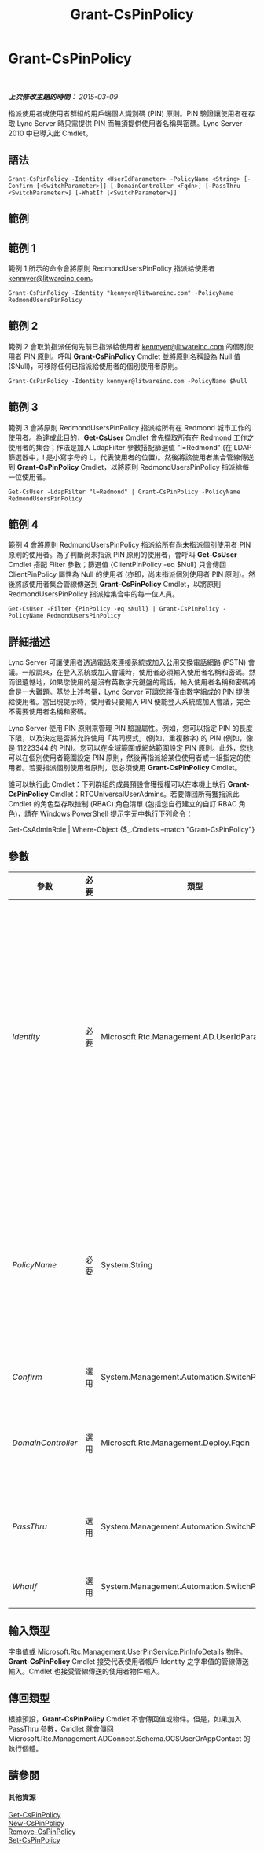 ﻿---
title: Grant-CsPinPolicy
TOCTitle: Grant-CsPinPolicy
ms:assetid: ce5f610b-117b-46b3-ad06-0e93f5b7a4de
ms:mtpsurl: https://technet.microsoft.com/zh-tw/library/Gg398871(v=OCS.15)
ms:contentKeyID: 49292353
ms.date: 08/10/2015
mtps_version: v=OCS.15
ms.translationtype: HT
---

# Grant-CsPinPolicy

 

_**上次修改主題的時間：** 2015-03-09_

指派使用者或使用者群組的用戶端個人識別碼 (PIN) 原則。PIN 驗證讓使用者在存取 Lync Server 時只需提供 PIN 而無須提供使用者名稱與密碼。Lync Server 2010 中已導入此 Cmdlet。

## 語法

    Grant-CsPinPolicy -Identity <UserIdParameter> -PolicyName <String> [-Confirm [<SwitchParameter>]] [-DomainController <Fqdn>] [-PassThru <SwitchParameter>] [-WhatIf [<SwitchParameter>]]

## 範例

## 範例 1

範例 1 所示的命令會將原則 RedmondUsersPinPolicy 指派給使用者 kenmyer@litwareinc.com。

    Grant-CsPinPolicy -Identity "kenmyer@litwareinc.com" -PolicyName RedmondUsersPinPolicy

## 範例 2

範例 2 會取消指派任何先前已指派給使用者 kenmyer@litwareinc.com 的個別使用者 PIN 原則。呼叫 **Grant-CsPinPolicy** Cmdlet 並將原則名稱設為 Null 值 ($Null)，可移除任何已指派給使用者的個別使用者原則。

    Grant-CsPinPolicy -Identity kenmyer@litwareinc.com -PolicyName $Null 

## 範例 3

範例 3 會將原則 RedmondUsersPinPolicy 指派給所有在 Redmond 城市工作的使用者。為達成此目的，**Get-CsUser** Cmdlet 會先擷取所有在 Redmond 工作之使用者的集合；作法是加入 LdapFilter 參數搭配篩選值 "l=Redmond" (在 LDAP 篩選器中，l 是小寫字母的 L，代表使用者的位置)。然後將該使用者集合管線傳送到 **Grant-CsPinPolicy** Cmdlet，以將原則 RedmondUsersPinPolicy 指派給每一位使用者。

    Get-CsUser -LdapFilter "l=Redmond" | Grant-CsPinPolicy -PolicyName RedmondUsersPinPolicy

## 範例 4

範例 4 會將原則 RedmondUsersPinPolicy 指派給所有尚未指派個別使用者 PIN 原則的使用者。為了判斷尚未指派 PIN 原則的使用者，會呼叫 **Get-CsUser** Cmdlet 搭配 Filter 參數；篩選值 {ClientPinPolicy -eq $Null} 只會傳回 ClientPinPolicy 屬性為 Null 的使用者 (亦即，尚未指派個別使用者 PIN 原則)。然後將該使用者集合管線傳送到 **Grant-CsPinPolicy** Cmdlet，以將原則 RedmondUsersPinPolicy 指派給集合中的每一位人員。

    Get-CsUser -Filter {PinPolicy -eq $Null} | Grant-CsPinPolicy -PolicyName RedmondUsersPinPolicy

## 詳細描述

Lync Server 可讓使用者透過電話來連接系統或加入公用交換電話網路 (PSTN) 會議。一般說來，在登入系統或加入會議時，使用者必須輸入使用者名稱和密碼。然而很遺憾地，如果您使用的是沒有英數字元鍵盤的電話，輸入使用者名稱和密碼將會是一大難題。基於上述考量，Lync Server 可讓您將僅由數字組成的 PIN 提供給使用者。當出現提示時，使用者只要輸入 PIN 便能登入系統或加入會議，完全不需要使用者名稱和密碼。

Lync Server 使用 PIN 原則來管理 PIN 驗證屬性。例如，您可以指定 PIN 的長度下限，以及決定是否將允許使用「共同模式」(例如，重複數字) 的 PIN (例如，像是 11223344 的 PIN)。您可以在全域範圍或網站範圍設定 PIN 原則。此外，您也可以在個別使用者範圍設定 PIN 原則，然後再指派給某位使用者或一組指定的使用者。若要指派個別使用者原則，您必須使用 **Grant-CsPinPolicy** Cmdlet。

誰可以執行此 Cmdlet：下列群組的成員預設會獲授權可以在本機上執行 **Grant-CsPinPolicy** Cmdlet：RTCUniversalUserAdmins。若要傳回所有獲指派此 Cmdlet 的角色型存取控制 (RBAC) 角色清單 (包括您自行建立的自訂 RBAC 角色)，請在 Windows PowerShell 提示字元中執行下列命令：

Get-CsAdminRole | Where-Object {$\_.Cmdlets –match "Grant-CsPinPolicy"}

## 參數


<table>
<colgroup>
<col style="width: 25%" />
<col style="width: 25%" />
<col style="width: 25%" />
<col style="width: 25%" />
</colgroup>
<thead>
<tr class="header">
<th>參數</th>
<th>必要</th>
<th>類型</th>
<th>說明</th>
</tr>
</thead>
<tbody>
<tr class="odd">
<td><p><em>Identity</em></p></td>
<td><p>必要</p></td>
<td><p>Microsoft.Rtc.Management.AD.UserIdParameter</p></td>
<td><p>表示要接受個別使用者 PIN 原則指派之使用者帳戶的 Identity。可以使用下列四種格式的其中一種來指定使用者識別：1) 使用者的 SIP 位址；2) 使用者的使用者主體名稱 (UPN)；3) 使用者的網域名稱和登入名稱，必須是「網域\登入」格式 (如 litwareinc\kenmyer)；4) 使用者的 Active Directory 顯示名稱 (如 Ken Myer)。也可以使用使用者的 Active Directory 辨別名稱來指定使用者識別。</p>
<p>此外，使用顯示名稱做為使用者 Identity 時，可以使用星號 (*) 萬用字元。例如，若 Identity 為 &quot;* Smith&quot;，則會傳回所有顯示名稱結尾為字串值 &quot; Smith&quot; 的使用者。</p></td>
</tr>
<tr class="even">
<td><p><em>PolicyName</em></p></td>
<td><p>必要</p></td>
<td><p>System.String</p></td>
<td><p>要指派之原則的「名稱」。簡單來說，PolicyName 是原則 Identity 減去原則範圍 (&quot;tag:&quot;首碼)。例如，對於 Identity 為 tag:Redmond 的原則，其 PolicyName 等於 Redmond；對於 Identity 為 tag:RedmondUsersPinPolicy 的原則，其 PolicyName 等於 RedmondUsersPinPolicy。若要取消指派先前已指派給使用者的個別使用者原則，請將 PolicyName 設定為 Null 值 ($Null)。</p></td>
</tr>
<tr class="odd">
<td><p><em>Confirm</em></p></td>
<td><p>選用</p></td>
<td><p>System.Management.Automation.SwitchParameter</p></td>
<td><p>在執行命令前先提示確認。</p></td>
</tr>
<tr class="even">
<td><p><em>DomainController</em></p></td>
<td><p>選用</p></td>
<td><p>Microsoft.Rtc.Management.Deploy.Fqdn</p></td>
<td><p>讓您在指派新原則時，可以指定要連絡之網域控制站的完整網域名稱 (FQDN)。如果未指定此參數，則 <strong>Grant-CsPinPolicy</strong> Cmdlet 將連絡第一個可用的網域控制站。</p></td>
</tr>
<tr class="odd">
<td><p><em>PassThru</em></p></td>
<td><p>選用</p></td>
<td><p>System.Management.Automation.SwitchParameter</p></td>
<td><p>可讓您透過代表已指派原則的使用者之管線傳遞使用者物件。根據預設，<strong>Grant-CsPinPolicy</strong> Cmdlet 不會經由該管線傳遞物件。</p></td>
</tr>
<tr class="even">
<td><p><em>WhatIf</em></p></td>
<td><p>選用</p></td>
<td><p>System.Management.Automation.SwitchParameter</p></td>
<td><p>說明執行命令時若不實際執行命令的後果。</p></td>
</tr>
</tbody>
</table>


## 輸入類型

字串值或 Microsoft.Rtc.Management.UserPinService.PinInfoDetails 物件。**Grant-CsPinPolicy** Cmdlet 接受代表使用者帳戶 Identity 之字串值的管線傳送輸入。Cmdlet 也接受管線傳送的使用者物件輸入。

## 傳回類型

根據預設，**Grant-CsPinPolicy** Cmdlet 不會傳回值或物件。但是，如果加入 PassThru 參數，Cmdlet 就會傳回 Microsoft.Rtc.Management.ADConnect.Schema.OCSUserOrAppContact 的執行個體。

## 請參閱

#### 其他資源

[Get-CsPinPolicy](get-cspinpolicy.md)  
[New-CsPinPolicy](new-cspinpolicy.md)  
[Remove-CsPinPolicy](remove-cspinpolicy.md)  
[Set-CsPinPolicy](set-cspinpolicy.md)

